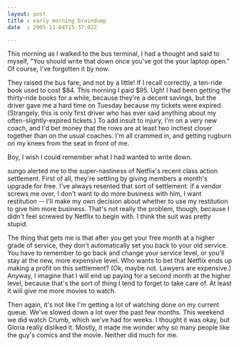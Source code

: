 ```yaml
---
layout: post
title : early morning braindump
date  : 2005-11-04T15:37:02Z

---
```

This morning as I walked to the bus terminal, I had a thought and said to myself, "You should write that down once you've got the your laptop open."  Of course, I've forgotten it by now.

They raised the bus fare, and not by a little!  If I recall correctly, a ten-ride book used to cost $84.  This morning I paid $95.  Ugh!  I had been getting the thirty-ride books for a while, because they're a decent savings, but the driver gave me a hard time on Tuesday because my tickets were expired. (Strangely, this is only first driver who has ever said anything about my often-slightly-expired tickets.)  To add insult to injury, I'm on a very new coach, and I'd bet money that the rows are at least two inchest closer together than on the usual coaches.  I'm all crammed in, and getting rugburn on my knees from the seat in front of me.

Boy, I wish I could remember what I had wanted to write down.

sungo alerted me to the super-nastiness of Netflix's recent class action settlement.  First of all, they're settling by giving members a month's upgrade for free.  I've always resented that sort of settlement: if a vendor screws me over, I don't want to do more business with him, I want restitution -- I'll make my own decision about whether to use my restitution to give him more business.  That's not really the problem, though, because I didn't feel screwed by Netflix to begin with.  I think the suit was pretty stupid.

The thing that gets me is that after you get your free month at a higher grade of service, they don't automatically set you back to your old service.  You have to remember to go back and change your service level, or you'll stay at the new, more expensive level.  Who wants to bet that Netflix ends up making a profit on this settlement?  (Ok, maybe not.  Lawyers are expensive.)  Anyway, I imagine that I will end up paying for a second month at the higher level, because that's the sort of thing I tend to forget to take care of.  At least it will give me more movies to watch.

Then again, it's not like I'm getting a lot of watching done on my current queue.  We've slowed down a lot over the past few months.  This weekend we did watch Crumb, which we've had for weeks.  I thought it was okay, but Gloria really disliked it.  Mostly, it made me wonder why so many people like the guy's comics and the movie.  Neither did much for me.
